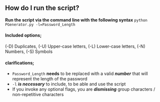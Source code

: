 
## How do I run the script?
**Run the script via the command line with the following syntax**
`python PGenerator.py -l=Password_Length`


#### Included options;
(-D) Duplicates,
(-U) Upper-case letters,
(-L) Lower-case letters,
(-N) Numbers,
(-S) Symbols


#### clarifications;
- `Password_Length` **needs** to be replaced with a valid ***number*** that will represent the length of the password
- `-l` ***is necessary*** to include, to be able and use the script
- If you invoke any optional flags, you are ***dismissing*** group characters / non-repetitive characters
